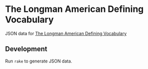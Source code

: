 # The Longman American Defining Vocabulary

JSON data for [The Longman American Defining Vocabulary](http://www.longmandictionariesusa.com/longman/defining_vocabulary)

## Development

Run `rake` to generate JSON data.
